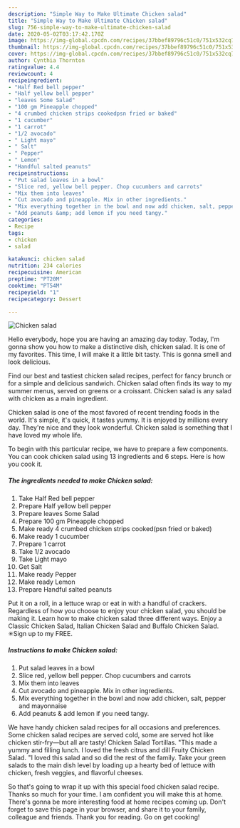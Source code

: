 ```yaml
---
description: "Simple Way to Make Ultimate Chicken salad"
title: "Simple Way to Make Ultimate Chicken salad"
slug: 756-simple-way-to-make-ultimate-chicken-salad
date: 2020-05-02T03:17:42.170Z
image: https://img-global.cpcdn.com/recipes/37bbef89796c51c0/751x532cq70/chicken-salad-recipe-main-photo.jpg
thumbnail: https://img-global.cpcdn.com/recipes/37bbef89796c51c0/751x532cq70/chicken-salad-recipe-main-photo.jpg
cover: https://img-global.cpcdn.com/recipes/37bbef89796c51c0/751x532cq70/chicken-salad-recipe-main-photo.jpg
author: Cynthia Thornton
ratingvalue: 4.4
reviewcount: 4
recipeingredient:
- "Half Red bell pepper"
- "Half yellow bell pepper"
- "leaves Some Salad"
- "100 gm Pineapple chopped"
- "4 crumbed chicken strips cookedpsn fried or baked"
- "1 cucumber"
- "1 carrot"
- "1/2 avocado"
- " Light mayo"
- " Salt"
- " Pepper"
- " Lemon"
- "Handful salted peanuts"
recipeinstructions:
- "Put salad leaves in a bowl"
- "Slice red, yellow bell pepper. Chop cucumbers and carrots"
- "Mix them into leaves"
- "Cut avocado and pineapple. Mix in other ingredients."
- "Mix everything together in the bowl and now add chicken, salt, pepper and mayonnaise"
- "Add peanuts &amp; add lemon if you need tangy."
categories:
- Recipe
tags:
- chicken
- salad

katakunci: chicken salad 
nutrition: 234 calories
recipecuisine: American
preptime: "PT20M"
cooktime: "PT54M"
recipeyield: "1"
recipecategory: Dessert

---
```



![Chicken salad](https://img-global.cpcdn.com/recipes/37bbef89796c51c0/751x532cq70/chicken-salad-recipe-main-photo.jpg)

Hello everybody, hope you are having an amazing day today. Today, I'm gonna show you how to make a distinctive dish, chicken salad. It is one of my favorites. This time, I will make it a little bit tasty. This is gonna smell and look delicious.

Find our best and tastiest chicken salad recipes, perfect for fancy brunch or for a simple and delicious sandwich. Chicken salad often finds its way to my summer menus, served on greens or a croissant. Chicken salad is any salad with chicken as a main ingredient.

Chicken salad is one of the most favored of recent trending foods in the world. It's simple, it's quick, it tastes yummy. It is enjoyed by millions every day. They're nice and they look wonderful. Chicken salad is something that I have loved my whole life.


To begin with this particular recipe, we have to prepare a few components. You can cook chicken salad using 13 ingredients and 6 steps. Here is how you cook it.

<!--inarticleads1-->

##### The ingredients needed to make Chicken salad:

1. Take Half Red bell pepper
1. Prepare Half yellow bell pepper
1. Prepare leaves Some Salad
1. Prepare 100 gm Pineapple chopped
1. Make ready 4 crumbed chicken strips cooked(psn fried or baked)
1. Make ready 1 cucumber
1. Prepare 1 carrot
1. Take 1/2 avocado
1. Take  Light mayo
1. Get  Salt
1. Make ready  Pepper
1. Make ready  Lemon
1. Prepare Handful salted peanuts


Put it on a roll, in a lettuce wrap or eat in with a handful of crackers. Regardless of how you choose to enjoy your chicken salad, you should be making it. Learn how to make chicken salad three different ways. Enjoy a Classic Chicken Salad, Italian Chicken Salad and Buffalo Chicken Salad. ✳︎Sign up to my FREE. 

<!--inarticleads2-->

##### Instructions to make Chicken salad:

1. Put salad leaves in a bowl
1. Slice red, yellow bell pepper. Chop cucumbers and carrots
1. Mix them into leaves
1. Cut avocado and pineapple. Mix in other ingredients.
1. Mix everything together in the bowl and now add chicken, salt, pepper and mayonnaise
1. Add peanuts &amp; add lemon if you need tangy.


We have handy chicken salad recipes for all occasions and preferences. Some chicken salad recipes are served cold, some are served hot like chicken stir-fry—but all are tasty! Chicken Salad Tortillas. &#34;This made a yummy and filling lunch. I loved the fresh citrus and dill Fruity Chicken Salad. &#34;I loved this salad and so did the rest of the family. Take your green salads to the main dish level by loading up a hearty bed of lettuce with chicken, fresh veggies, and flavorful cheeses. 

So that's going to wrap it up with this special food chicken salad recipe. Thanks so much for your time. I am confident you will make this at home. There's gonna be more interesting food at home recipes coming up. Don't forget to save this page in your browser, and share it to your family, colleague and friends. Thank you for reading. Go on get cooking!
